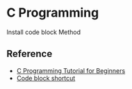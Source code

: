 # C Programming

Install code block
Method

## Reference

- [C Programming Tutorial for Beginners](https://www.youtube.com/watch?v=KJgsSFOSQv0)
- [Code block shortcut](http://wiki.codeblocks.org/index.php/Keyboard_Shortcuts)
